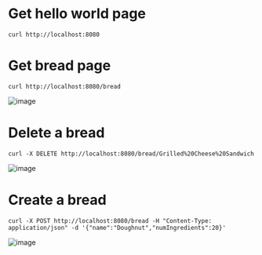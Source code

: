 # Get hello world page
`curl http://localhost:8080`

# Get bread page
`curl http://localhost:8080/bread`

![image](https://github.com/user-attachments/assets/54ed4b8b-8621-4861-943e-b9c5c49744e8)

# Delete a bread
`curl -X DELETE http://localhost:8080/bread/Grilled%20Cheese%20Sandwich`

![image](https://github.com/user-attachments/assets/cdcc7d5f-6ae5-4e9a-87ba-406815c96ea6)

# Create a bread
`curl -X POST http://localhost:8080/bread -H "Content-Type: application/json" -d '{"name":"Doughnut","numIngredients":20}'`

![image](https://github.com/user-attachments/assets/e0637153-d974-4dad-a4e4-f63a48d912dc)
